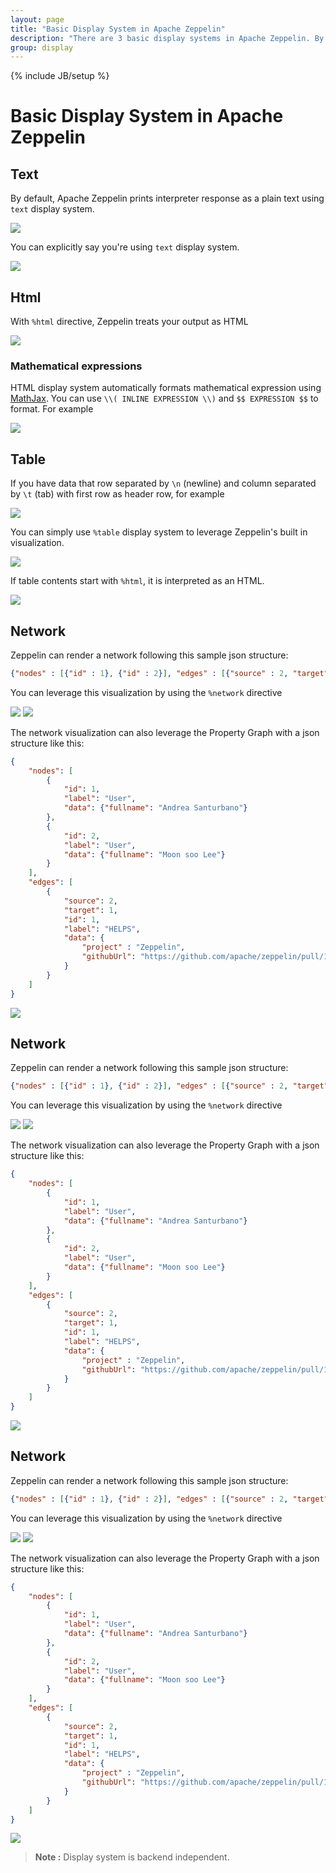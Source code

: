 ```yaml
---
layout: page
title: "Basic Display System in Apache Zeppelin"
description: "There are 3 basic display systems in Apache Zeppelin. By default, Zeppelin prints interpreter responce as a plain text using text display system. With %html directive, Zeppelin treats your output as HTML. You can also simply use %table display system to leverage Zeppelin's built in visualization."
group: display
---
```

<!--
Licensed under the Apache License, Version 2.0 (the "License");
you may not use this file except in compliance with the License.
You may obtain a copy of the License at

http://www.apache.org/licenses/LICENSE-2.0

Unless required by applicable law or agreed to in writing, software
distributed under the License is distributed on an "AS IS" BASIS,
WITHOUT WARRANTIES OR CONDITIONS OF ANY KIND, either express or implied.
See the License for the specific language governing permissions and
limitations under the License.
-->
{% include JB/setup %}

# Basic Display System in Apache Zeppelin

<div id="toc"></div>

## Text

By default, Apache Zeppelin prints interpreter response as a plain text using `text` display system.

<img src="../assets/themes/zeppelin/img/screenshots/display_text.png" />

You can explicitly say you're using `text` display system.

<img src="../assets/themes/zeppelin/img/screenshots/display_text1.png" />

## Html

With `%html` directive, Zeppelin treats your output as HTML

<img src="../assets/themes/zeppelin/img/screenshots/display_html.png" />

### Mathematical expressions
HTML display system automatically formats mathematical expression using [MathJax](https://www.mathjax.org/). You can use
`\\( INLINE EXPRESSION \\)` and `$$ EXPRESSION $$` to format. For example

<img src="../assets/themes/zeppelin/img/screenshots/display_formula.png" />


## Table

If you have data that row separated by `\n` (newline) and column separated by `\t` (tab) with first row as header row, for example

<img src="../assets/themes/zeppelin/img/screenshots/display_table.png" />

You can simply use `%table` display system to leverage Zeppelin's built in visualization.

<img src="../assets/themes/zeppelin/img/screenshots/display_table1.png" />

If table contents start with `%html`, it is interpreted as an HTML.

<img src="../assets/themes/zeppelin/img/screenshots/display_table_html.png" />

## Network

Zeppelin can render a network following this sample json structure:

```json
{"nodes" : [{"id" : 1}, {"id" : 2}], "edges" : [{"source" : 2, "target" : 1, "id" : 1 }]}
```

You can leverage this visualization by using the `%network` directive

<img src="/assets/themes/zeppelin/img/screenshots/display_network.png" />

<img src="/assets/themes/zeppelin/img/screenshots/display_network1.png" />

The network visualization can also leverage the Property Graph with a json structure like this:

```json
{
    "nodes": [
        {
        	"id": 1,
        	"label": "User",
        	"data": {"fullname": "Andrea Santurbano"}
        },
        {
        	"id": 2,
        	"label": "User",
        	"data": {"fullname": "Moon soo Lee"}
        }
    ],
    "edges": [
    	{
    		"source": 2,
    		"target": 1,
    		"id": 1,
    		"label": "HELPS",
    		"data": {
    			"project" : "Zeppelin",
    			"githubUrl": "https://github.com/apache/zeppelin/pull/1582"
    		} 
    	}
    ]
}
```

<img src="/assets/themes/zeppelin/img/screenshots/display_network2.png" />

## Network

Zeppelin can render a network following this sample json structure:

```json
{"nodes" : [{"id" : 1}, {"id" : 2}], "edges" : [{"source" : 2, "target" : 1, "id" : 1 }]}
```

You can leverage this visualization by using the `%network` directive

<img src="/assets/themes/zeppelin/img/screenshots/display_network.png" />

<img src="/assets/themes/zeppelin/img/screenshots/display_network1.png" />

The network visualization can also leverage the Property Graph with a json structure like this:

```json
{
    "nodes": [
        {
        	"id": 1,
        	"label": "User",
        	"data": {"fullname": "Andrea Santurbano"}
        },
        {
        	"id": 2,
        	"label": "User",
        	"data": {"fullname": "Moon soo Lee"}
        }
    ],
    "edges": [
    	{
    		"source": 2,
    		"target": 1,
    		"id": 1,
    		"label": "HELPS",
    		"data": {
    			"project" : "Zeppelin",
    			"githubUrl": "https://github.com/apache/zeppelin/pull/1582"
    		} 
    	}
    ]
}
```

<img src="/assets/themes/zeppelin/img/screenshots/display_network2.png" />

## Network

Zeppelin can render a network following this sample json structure:

```json
{"nodes" : [{"id" : 1}, {"id" : 2}], "edges" : [{"source" : 2, "target" : 1, "id" : 1 }]}
```

You can leverage this visualization by using the `%network` directive

<img src="/assets/themes/zeppelin/img/screenshots/display_network.png" />

<img src="/assets/themes/zeppelin/img/screenshots/display_network1.png" />

The network visualization can also leverage the Property Graph with a json structure like this:

```json
{
    "nodes": [
        {
        	"id": 1,
        	"label": "User",
        	"data": {"fullname": "Andrea Santurbano"}
        },
        {
        	"id": 2,
        	"label": "User",
        	"data": {"fullname": "Moon soo Lee"}
        }
    ],
    "edges": [
    	{
    		"source": 2,
    		"target": 1,
    		"id": 1,
    		"label": "HELPS",
    		"data": {
    			"project" : "Zeppelin",
    			"githubUrl": "https://github.com/apache/zeppelin/pull/1582"
    		} 
    	}
    ]
}
```

<img src="/assets/themes/zeppelin/img/screenshots/display_network2.png" />

> **Note :** Display system is backend independent.
